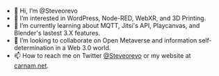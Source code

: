 - 👋 Hi, I’m @Steveorevo
- 👀 I’m interested in WordPress, Node-RED, WebXR, and 3D Printing.
- 🌱 I’m currently learning about MQTT, Jitsi's API, Playcanvas, and Blender's lastest 3.X features. 
- 💞️ I’m looking to collaborate on Open Metaverse and information self-determination in a Web 3.0 world. 
- 📫 How to reach me on Twitter [@Steveorevo](https://twitter.com/Steveorevo) or my website at [carnam.net](https://carnam.net). 

<!---
Steveorevo/Steveorevo is a ✨ special ✨ repository because its `README.md` (this file) appears on your GitHub profile.
You can click the Preview link to take a look at your changes.
--->
